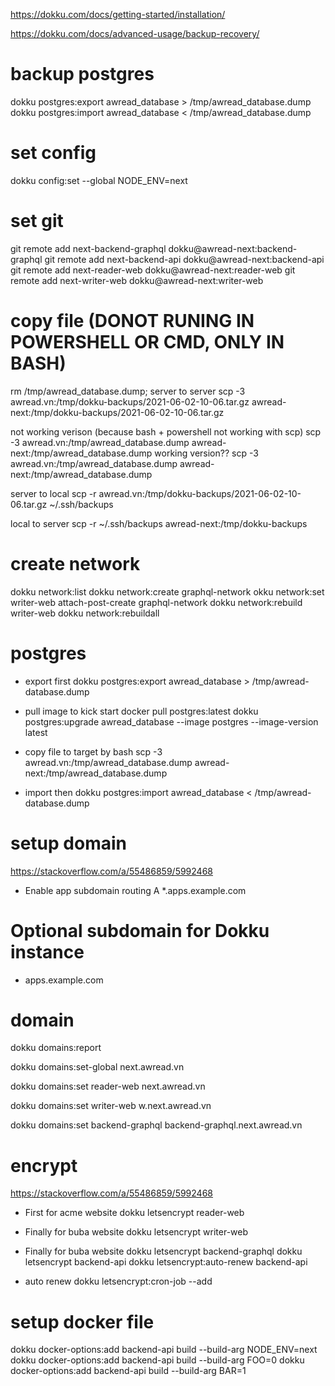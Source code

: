 https://dokku.com/docs/getting-started/installation/

https://dokku.com/docs/advanced-usage/backup-recovery/

# backup postgres

dokku postgres:export awread_database > /tmp/awread_database.dump
dokku postgres:import awread_database < /tmp/awread_database.dump

# set config

dokku config:set --global NODE_ENV=next

# set git

git remote add next-backend-graphql dokku@awread-next:backend-graphql
git remote add next-backend-api dokku@awread-next:backend-api
git remote add next-reader-web dokku@awread-next:reader-web
git remote add next-writer-web dokku@awread-next:writer-web

# copy file (DONOT RUNING IN POWERSHELL OR CMD, ONLY IN BASH)

rm /tmp/awread_database.dump;
server to server
scp -3 awread.vn:/tmp/dokku-backups/2021-06-02-10-06.tar.gz awread-next:/tmp/dokku-backups/2021-06-02-10-06.tar.gz

not working verison (because bash + powershell not working with scp)
scp -3 awread.vn:/tmp/awread_database.dump awread-next:/tmp/awread_database.dump
working version??
scp -3 awread.vn:/tmp/awread_database.dump awread-next:/tmp/awread_database.dump

server to local
scp -r awread.vn:/tmp/dokku-backups/2021-06-02-10-06.tar.gz ~/.ssh/backups

local to server
scp -r ~/.ssh/backups awread-next:/tmp/dokku-backups

# create network

dokku network:list
dokku network:create graphql-network
okku network:set writer-web attach-post-create graphql-network
dokku network:rebuild writer-web
dokku network:rebuildall

# postgres

- export first
  dokku postgres:export awread_database > /tmp/awread-database.dump

- pull image to kick start
  docker pull postgres:latest
  dokku postgres:upgrade awread_database --image postgres --image-version latest

- copy file to target by bash
  scp -3 awread.vn:/tmp/awread_database.dump awread-next:/tmp/awread_database.dump

- import then
  dokku postgres:import awread_database < /tmp/awread-database.dump

# setup domain

https://stackoverflow.com/a/55486859/5992468

- Enable app subdomain routing
  A \*.apps.example.com <public IP address>

# Optional subdomain for Dokku instance

- apps.example.com <public IP address>

# domain

dokku domains:report

dokku domains:set-global next.awread.vn

dokku domains:set reader-web next.awread.vn

dokku domains:set writer-web w.next.awread.vn

dokku domains:set backend-graphql backend-graphql.next.awread.vn

# encrypt

https://stackoverflow.com/a/55486859/5992468

- First for acme website
  dokku letsencrypt reader-web
- Finally for buba website
  dokku letsencrypt writer-web
- Finally for buba website
  dokku letsencrypt backend-graphql
  dokku letsencrypt backend-api
  dokku letsencrypt:auto-renew backend-api

- auto renew
  dokku letsencrypt:cron-job --add

# setup docker file

dokku docker-options:add backend-api build --build-arg NODE_ENV=next
dokku docker-options:add backend-api build --build-arg FOO=0
dokku docker-options:add backend-api build --build-arg BAR=1
